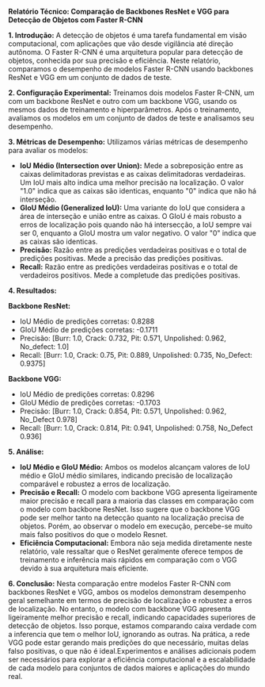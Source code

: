 **Relatório Técnico: Comparação de Backbones ResNet e VGG para Detecção de Objetos com Faster R-CNN**

**1. Introdução:**
A detecção de objetos é uma tarefa fundamental em visão computacional, com aplicações que vão desde vigilância até direção autônoma. O Faster R-CNN é uma arquitetura popular para detecção de objetos, conhecida por sua precisão e eficiência. Neste relatório, comparamos o desempenho de modelos Faster R-CNN usando backbones ResNet e VGG em um conjunto de dados de teste.

**2. Configuração Experimental:**
Treinamos dois modelos Faster R-CNN, um com um backbone ResNet e outro com um backbone VGG, usando os mesmos dados de treinamento e hiperparâmetros. Após o treinamento, avaliamos os modelos em um conjunto de dados de teste e analisamos seu desempenho.

**3. Métricas de Desempenho:**
Utilizamos várias métricas de desempenho para avaliar os modelos:

- **IoU Médio (Intersection over Union):** Mede a sobreposição entre as caixas delimitadoras previstas e as caixas delimitadoras verdadeiras. Um IoU mais alto indica uma melhor precisão na localização. O valor "1.0" indica que as caixas são identicas, enquanto "0" indica que não há interseção.
- **GIoU Médio (Generalized IoU):** Uma variante do IoU que considera a área de interseção e união entre as caixas. O GIoU é mais robusto a erros de localização pois quando não há intersecção, a IoU sempre vai ser 0, enquanto a GIoU mostra um valor negativo. O valor "0" indica que as caixas são identicas.
- **Precisão:** Razão entre as predições verdadeiras positivas e o total de predições positivas. Mede a precisão das predições positivas.
- **Recall:** Razão entre as predições verdadeiras positivas e o total de verdadeiros positivos. Mede a completude das predições positivas.

**4. Resultados:**

**Backbone ResNet:**
- IoU Médio de predições corretas: 0.8288
- GIoU Médio de predições corretas: -0.1711
- Precisão: [Burr: 1.0, Crack: 0.732, Pit: 0.571,  Unpolished: 0.962, No_defect: 1.0]
- Recall: [Burr: 1.0, Crack: 0.75, Pit: 0.889, Unpolished: 0.735, No_Defect: 0.9375]

**Backbone VGG:**
- IoU Médio de predições corretas: 0.8296
- GIoU Médio de predições corretas: -0.1703
- Precisão: [Burr: 1.0, Crack: 0.854, Pit: 0.571, Unpolished: 0.962, No_Defect 0.978]
- Recall: [Burr: 1.0, Crack: 0.814, Pit: 0.941, Unpolished: 0.758, No_Defect 0.936]

**5. Análise:**
- **IoU Médio e GIoU Médio:** Ambos os modelos alcançam valores de IoU médio e GIoU médio similares, indicando precisão de localização comparável e robustez a erros de localização.
- **Precisão e Recall:** O modelo com backbone VGG apresenta ligeiramente maior precisão e recall para a maioria das classes em comparação com o modelo com backbone ResNet. Isso sugere que o backbone VGG pode ser melhor tanto na detecção quanto na localização precisa de objetos. Porém, ao observar o modelo em execução, percebe-se muito mais falso positivos do que o modelo Resnet.
- **Eficiência Computacional:** Embora não seja medida diretamente neste relatório, vale ressaltar que o ResNet geralmente oferece tempos de treinamento e inferência mais rápidos em comparação com o VGG devido à sua arquitetura mais eficiente.

**6. Conclusão:**
Nesta comparação entre modelos Faster R-CNN com backbones ResNet e VGG, ambos os modelos demonstram desempenho geral semelhante em termos de precisão de localização e robustez a erros de localização. No entanto, o modelo com backbone VGG apresenta ligeiramente melhor precisão e recall, indicando capacidades superiores de detecção de objetos. Isso porque, estamos comparando caixa verdade com a inferencia que tem o melhor IoU, ignorando as outras. Na prática, a rede VGG pode estar gerando mais predições do que necessário, muitas delas falso positivas, o que não é ideal.Experimentos e análises adicionais podem ser necessários para explorar a eficiência computacional e a escalabilidade de cada modelo para conjuntos de dados maiores e aplicações do mundo real.